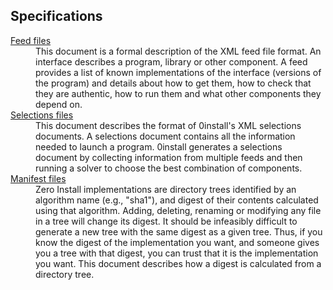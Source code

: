 <?xml version='1.0' encoding='utf-8'?>
<html lang="en">

<h2>Specifications</h2>

<dl>
<dt><a href='interface-spec.html'>Feed files</a></dt>
<dd>
This document is a formal description of the XML feed file format. An interface describes a program,
library or other component. A feed provides a list of known implementations of the interface (versions of the program)
and details about how to get them, how to check that they are authentic, how to run them and what other components
they depend on.
</dd>

<dt><a href='selections-spec.html'>Selections files</a></dt>
<dd>
This document describes the format of 0install's XML selections documents. A
selections document contains all the information needed to launch a program.
0install generates a selections document by collecting information from
multiple feeds and then running a solver to choose the best combination of
components.
</dd>

<dt><a href='manifest-spec.html'>Manifest files</a></dt>
<dd>
Zero Install implementations are directory trees identified by an
algorithm name (e.g., "sha1"), and digest of their contents calculated using
that algorithm. Adding, deleting, renaming or modifying any file in a tree will
change its digest. It should be infeasibly difficult to generate a new tree
with the same digest as a given tree. Thus, if you know the digest of the
implementation you want, and someone gives you a tree with that digest, you can
trust that it is the implementation you want. This document describes how a
digest is calculated from a directory tree.
</dd>
</dl>

</html>
